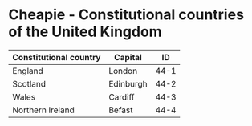 # Cheapie - Constitutional countries of the United Kingdom

| Constitutional country | Capital | ID |
| ---------------------- | ------- | -- |
| England | London | 44-1 |
| Scotland | Edinburgh | 44-2 |
| Wales | Cardiff | 44-3 |
| Northern Ireland | Befast | 44-4 |